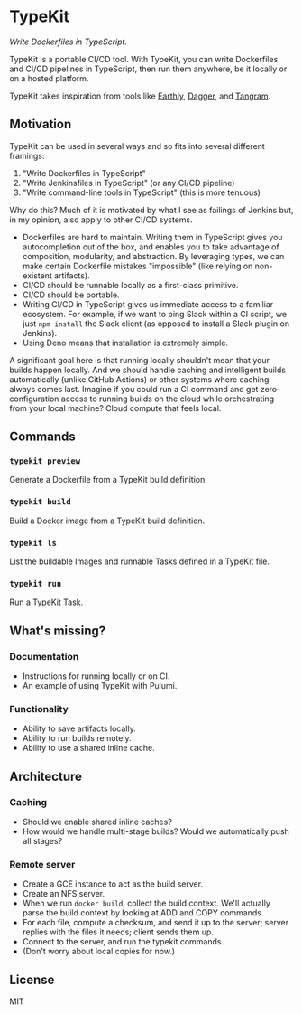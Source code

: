 # TypeKit

_Write Dockerfiles in TypeScript._

TypeKit is a portable CI/CD tool. With TypeKit, you can write Dockerfiles and
CI/CD pipelines in TypeScript, then run them anywhere, be it locally or on a
hosted platform.

TypeKit takes inspiration from tools like [Earthly](https://earthly.dev/),
[Dagger](https://dagger.io/), and [Tangram](https://tangram.dev/).

## Motivation

TypeKit can be used in several ways and so fits into several different framings:

1. "Write Dockerfiles in TypeScript"
2. "Write Jenkinsfiles in TypeScript" (or any CI/CD pipeline)
3. "Write command-line tools in TypeScript" (this is more tenuous)

Why do this? Much of it is motivated by what I see as failings of Jenkins but, in my opinion, also
apply to other CI/CD systems.

- Dockerfiles are hard to maintain. Writing them in TypeScript gives you autocompletion out of the
  box, and enables you to take advantage of composition, modularity, and abstraction. By leveraging
  types, we can make certain Dockerfile mistakes "impossible" (like relying on non-existent
  artifacts).
- CI/CD should be runnable locally as a first-class primitive.
- CI/CD should be portable.
- Writing CI/CD in TypeScript gives us immediate access to a familiar ecosystem. For example, if we
  want to ping Slack within a CI script, we just `npm install` the Slack client (as opposed to
  install a Slack plugin on Jenkins).
- Using Deno means that installation is extremely simple.

A significant goal here is that running locally shouldn't mean that your builds happen locally. And
we should handle caching and intelligent builds automatically (unlike GitHub Actions) or other
systems where caching always comes last. Imagine if you could run a CI command and get
zero-configuration access to running builds on the cloud while orchestrating from your local
machine? Cloud compute that feels local.

## Commands

### `typekit preview`

Generate a Dockerfile from a TypeKit build definition.

### `typekit build`

Build a Docker image from a TypeKit build definition.

### `typekit ls`

List the buildable Images and runnable Tasks defined in a TypeKit file.

### `typekit run`

Run a TypeKit Task.

## What's missing?

### Documentation

- Instructions for running locally or on CI.
- An example of using TypeKit with Pulumi.

### Functionality

- Ability to save artifacts locally.
- Ability to run builds remotely.
- Ability to use a shared inline cache.

## Architecture

### Caching

- Should we enable shared inline caches?
- How would we handle multi-stage builds? Would we automatically push all stages?

### Remote server

- Create a GCE instance to act as the build server.
- Create an NFS server.
- When we run `docker build`, collect the build context. We'll actually parse
  the build context by looking at ADD and COPY commands.
- For each file, compute a checksum, and send it up to the server; server
  replies with the files it needs; client sends them up.
- Connect to the server, and run the typekit commands.
- (Don't worry about local copies for now.)

## License

MIT
